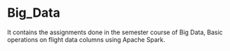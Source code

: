 # Big_Data
It contains the assignments done in the semester course of Big Data,
Basic operations on flight data columns using Apache Spark.
